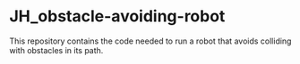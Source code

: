 # JH_obstacle-avoiding-robot
This repository contains the code needed to run a robot that avoids colliding with obstacles in its path.
